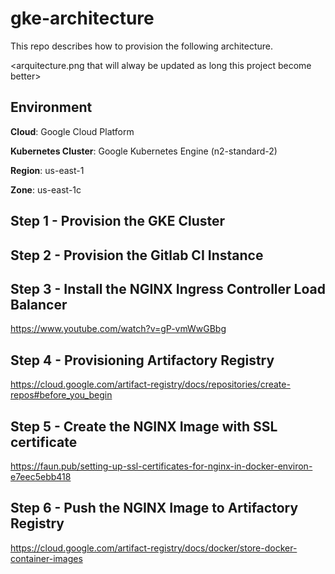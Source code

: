 # gke-architecture

This repo describes how to provision the following architecture.

<arquitecture.png that will alway be updated as long this project become better>

## Environment

**Cloud**: Google Cloud Platform<p>
**Kubernetes Cluster**: Google Kubernetes Engine (n2-standard-2)<p>
**Region**: us-east-1<p>
**Zone**: us-east-1c<p>

## Step 1 - Provision the GKE Cluster

## Step 2 - Provision the Gitlab CI Instance


## Step 3 - Install the NGINX Ingress Controller Load Balancer
https://www.youtube.com/watch?v=gP-vmWwGBbg

## Step 4 - Provisioning Artifactory Registry
https://cloud.google.com/artifact-registry/docs/repositories/create-repos#before_you_begin

## Step 5 - Create the NGINX Image with SSL certificate
https://faun.pub/setting-up-ssl-certificates-for-nginx-in-docker-environ-e7eec5ebb418

## Step 6 - Push the NGINX Image to Artifactory Registry
https://cloud.google.com/artifact-registry/docs/docker/store-docker-container-images
